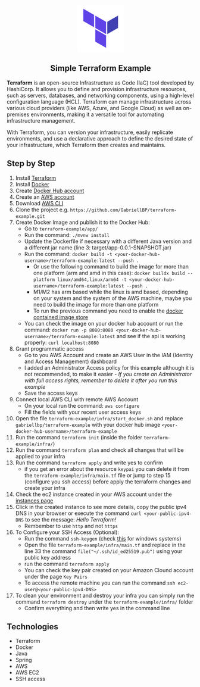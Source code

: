 <p align="center">
    <img width="25%" src="https://github.com/GabriellBP/terraform-example/blob/main/assets/terraform.png"> 
</p>

<h2 align="center">
  Simple Terraform Example
</h2>

<p><b>Terraform</b> is an open-source Infrastructure as Code (IaC) tool developed by HashiCorp. It allows you to define and provision infrastructure resources, such as servers, databases, and networking components, using a high-level configuration language (HCL). Terraform can manage infrastructure across various cloud providers (like AWS, Azure, and Google Cloud) as well as on-premises environments, making it a versatile tool for automating infrastructure management.

With Terraform, you can version your infrastructure, easily replicate environments, and use a declarative approach to define the desired state of your infrastructure, which Terraform then creates and maintains.</p>

## Step by Step

1. Install [Terraform](https://developer.hashicorp.com/terraform/install?product_intent=terraform)
2. Install [Docker](https://docs.docker.com/engine/install/)
3. Create [Docker Hub account](https://hub.docker.com/)
4. Create an [AWS account](https://aws.amazon.com/)
5. Download [AWS CLI](https://docs.aws.amazon.com/cli/latest/userguide/getting-started-install.html)
6. Clone the project e.g. `https://github.com/GabriellBP/terraform-example.git`
7. Create Docker Image and publish it to the Docker Hub:
   - Go to `terraform-example/app/`
   - Run the command: `./mvnw install`
   - Update the Dockerfile if necessary with a different Java version and a different jar name (line 3: target/app-0.0.1-SNAPSHOT.jar)
   - Run the command: `docker build -t <your-docker-hub-username>/terraform-example:latest --push .`
        - Or use the following command to build the image for more than one platform (arm and amd in this case): `docker buildx build --platform linux/amd64,linux/arm64 -t <your-docker-hub-username>/terraform-example:latest --push .`
        - M1/M2 has arm based while the linux is amd based, depending on your system and the system of the AWS machine, maybe you need to build the image for more than one platform
        - To run the previous command you need to enable the [docker contained image store](https://docs.docker.com/desktop/containerd/#enable-the-containerd-image-store)
    - You can check the image on your docker hub account or run the command: `docker run -p 8080:8080 <your-docker-hub-username>/terraform-example:latest` and see if the api is working properly: `curl localhost:8080`
8. Grant programmatic access
   - Go to you AWS Account and create an AWS User in the IAM (Identity and Access Management) dashboard
   - I added an Administrator Access policy for this example although it is not recommended, to make it easier - _If you create an Administrator with full access rights, remember to delete it after you run this example_
   - Save the access keys
9. Connect local AWS CLI with remote AWS Account
   - On your local run the command: `aws configure`
   - Fill the fields with your recent user access keys
10. Open the file `terraform-example/infra/start_docker.sh` and replace `gabriellbp/terraform-example` with your docker hub image `<your-docker-hub-username>/terraform-example`
11. Run the command `terraform init` (inside the folder `terraform-example/infra/`) 
12. Run the command `terraform plan` and check all changes that will be applied to your infra
13. Run the command `terraform apply` and write yes to confirm
    - if you get an error about the resource `keypai` you can delete it from the `terraform-example/infra/main.tf` file or jump to step 15 (configure you ssh access) before apply the terraform changes and create your infra
14. Check the ec2 instance created in your AWS account under the [instances page](https://us-east-2.console.aws.amazon.com/ec2/home?region=us-east-2#Instances:v=3;$case=tags:true%5C,client:false;$regex=tags:false%5C,client:false)
15. Click in the created instance to see more details, copy the public ipv4 DNS in your browser or execute the command `curl <your-public-ipv4-DNS` to see the message: *Hello Terraform!*
    - Rembember to use `http` and not `https`
16. To Configure your SSH Access (Optional):
    -  Run the command `ssh-keygen` (check [this](https://phoenixnap.com/kb/generate-ssh-key-windows-10) for windows systems)
    -  Open the file `terraform-example/infra/main.tf` and replace in the line 33 the command `file("~/.ssh/id_ed25519.pub")` using your public key address
    -  run the command `terraform apply`
    -  You can check the key  pair created on your Amazon Clound account under the page `Key Pairs`
    -  To access the remote machine you can run the command `ssh ec2-user@<your-public-ipv4-DNS>`
17. To clean your environment and destroy your infra you can simply run the command `terraform destroy` under the `terraform-example/infra/` folder
    - Confirm everything and then write yes in the command line
   

## Technologies
* Terraform
* Docker
* Java
* Spring
* AWS
* AWS EC2
* SSH access
 
